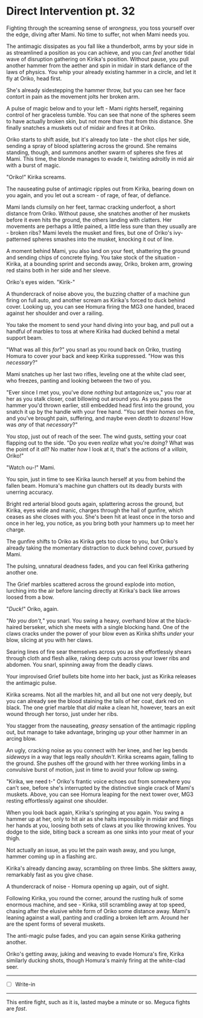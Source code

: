 # Direct Intervention pt. 32

Fighting through the screaming sense of *wrongness*, you toss yourself over the edge, diving after Mami. No time to suffer, not when Mami needs you.

The antimagic dissipates as you fall like a thunderbolt, arms by your side in as streamlined a position as you can achieve, and you can *feel* another tidal wave of disruption gathering on Kirika's position. Without pause, you pull another hammer from the aether and spin in midair in stark defiance of the laws of physics. You whip your already existing hammer in a circle, and let it fly at Oriko, head first.

She's already sidestepping the hammer throw, but you can see her face contort in pain as the movement jolts her broken arm.

A pulse of magic below and to your left - Mami rights herself, regaining control of her graceless tumble. You can see that none of the spheres seem to have actually broken skin, but not more than that from this distance. She finally snatches a muskets out of midair and fires it at Oriko.

Oriko starts to shift aside, but it's already too late - the shot clips her side, sending a spray of blood splattering across the ground. She remains standing, though, and summons another swarm of spheres she fires at Mami. This time, the blonde manages to evade it, twisting adroitly in mid air with a burst of magic.

"Oriko!" Kirika screams.

The nauseating pulse of antimagic ripples out from Kirika, bearing down on you again, and you let out a scream - of rage, of fear, of defiance.

Mami lands clumsily on her feet, tarmac cracking underfoot, a short distance from Oriko. Without pause, she snatches another of her muskets before it even hits the ground, the others landing with clatters. Her movements are perhaps a little pained, a little less sure than they usually are - broken ribs? Mami levels the musket and fires, but one of Oriko's ivy-patterned spheres smashes into the musket, knocking it out of line.

A moment behind Mami, you also land on your feet, shattering the ground and sending chips of concrete flying. You take stock of the situation - Kirika, at a bounding sprint and seconds away, Oriko, broken arm, growing red stains both in her side and her sleeve.

Oriko's eyes widen. "Kirik-"

A thundercrack of noise above you, the buzzing chatter of a machine gun firing on full auto, and another scream as Kirika's forced to duck behind cover. Looking up, you can see Homura firing the MG3 one handed, braced against her shoulder and over a railing.

You take the moment to send your hand diving into your bag, and pull out a handful of marbles to toss at where Kirika had ducked behind a metal support beam.

"What was all this *for*?" you snarl as you round back on Oriko, trusting Homura to cover your back and keep Kirika suppressed. "How was this *necessary*?"

Mami snatches up her last two rifles, leveling one at the white clad seer, who freezes, panting and looking between the two of you.

"Ever since I met you, you've done *nothing* but antagonize us," you roar at her as you stalk closer, coat billowing out around you. As you pass the hammer you'd thrown earlier, still embedded head first into the ground, you snatch it up by the handle with your free hand. "You set their *homes* on fire, and you've brought pain, suffering, and maybe even *death* to *dozens!* How was *any* of that *necessary*?"

You stop, just out of reach of the seer. The wind gusts, setting your coat flapping out to the side. "Do you even *realize* what you're *doing*? What was the point of it *all*? No matter *how* I look at it, that's the actions of a *villain*, Oriko!"

"Watch ou-!" Mami.

You spin, just in time to see Kirika launch herself at you from behind the fallen beam. Homura's machine gun chatters out its deadly bursts with unerring accuracy.

Bright red arterial blood gouts again, splattering across the ground, but Kirika, eyes wide and manic, charges through the hail of gunfire, which ceases as she closes with you. She's been hit at least once in the torso and once in her leg, you notice, as you bring both your hammers up to meet her charge.

The gunfire shifts to Oriko as Kirika gets too close to you, but Oriko's already taking the momentary distraction to duck behind cover, pursued by Mami.

The pulsing, unnatural deadness fades, and you can feel Kirika gathering another one.

The Grief marbles scattered across the ground explode into motion, lurching into the air before lancing directly at Kirika's back like arrows loosed from a bow.

"*Duck!*" Oriko, again.

"*No you don't,*" you snarl. You swing a heavy, overhand blow at the black-haired berseker, which she meets with a single blocking hand. One of the claws cracks under the power of your blow even as Kirika shifts *under* your blow, slicing at you with her claws.

Searing lines of fire sear themselves across you as she effortlessly shears through cloth and flesh alike, raking deep cuts across your lower ribs and abdomen. You snarl, spinning away from the deadly claws.

Your improvised Grief bullets bite home into her back, just as Kirika releases the antimagic pulse.

Kirika screams. Not all the marbles hit, and all but one not very deeply, but you can already see the blood staining the tails of her coat, dark red on black. The one grief marble that *did* make a clean hit, however, tears an exit wound through her torso, just under her ribs.

You stagger from the nauseating, *greasy* sensation of the antimagic rippling out, but manage to take advantage, bringing up your other hammer in an arcing blow.

An ugly, cracking noise as you connect with her knee, and her leg bends *sideways* in a way that legs really *shouldn't*. Kirika screams again, falling to the ground. She pushes off the ground with her three working limbs in a convulsive burst of motion, just in time to avoid your follow up swing.

"Kirika, we need t-" Oriko's frantic voice echoes out from somewhere you can't see, before she's interrupted by the distinctive single crack of Mami's muskets. Above, you can see Homura leaping for the next tower over, MG3 resting effortlessly against one shoulder.

When you look back again, Kirika's springing at you again. You swing a hammer up at her, only to hit air as she halts impossibly in midair and flings her hands at you, loosing both sets of claws at you like throwing knives. You dodge to the side, biting back a scream as one sinks into your meat of your thigh.

Not actually an issue, as you let the pain wash away, and you lunge, hammer coming up in a flashing arc.

Kirika's already dancing away, scrambling on three limbs. She skitters away, remarkably fast as you give chase.

A thundercrack of noise - Homura opening up again, out of sight.

Following Kirika, you round the corner, around the rusting hulk of some enormous machine, and see - Kirika, still scrambling away at top speed, chasing after the elusive white form of Oriko some distance away. Mami's leaning against a wall, panting and cradling a broken left arm. Around her are the spent forms of several muskets.

The anti-magic pulse fades, and you can again sense Kirika gathering another.

Oriko's getting away, juking and weaving to evade Homura's fire, Kirika similarly ducking shots, though Homura's mainly firing at the white-clad seer.

---

- [ ] Write-in

---

This entire fight, such as it is, lasted maybe a minute or so. Meguca fights are *fast*.
